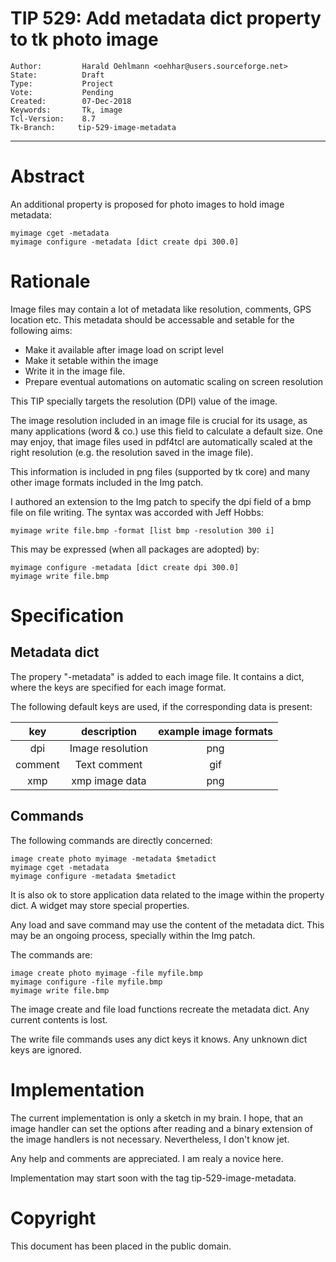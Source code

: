 # TIP 529: Add metadata dict property to tk photo image
	Author:         Harald Oehlmann <oehhar@users.sourceforge.net>
	State:          Draft
	Type:           Project
	Vote:           Pending
	Created:        07-Dec-2018
	Keywords:       Tk, image
	Tcl-Version:    8.7
	Tk-Branch:     tip-529-image-metadata
-----

# Abstract

An additional property is proposed for photo images to hold image metadata:

    myimage cget -metadata
    myimage configure -metadata [dict create dpi 300.0]


# Rationale

Image files may contain a lot of metadata like resolution, comments, GPS location etc.
This metadata should be accessable and setable for the following aims:

   *   Make it available after image load on script level
   *   Make it setable within the image
   *   Write it in the image file.
   *   Prepare eventual automations on automatic scaling on screen resolution

This TIP specially targets the resolution (DPI) value of the image.

The image resolution included in an image file is crucial for its usage, as many applications (word & co.) use this field to calculate a default size.
One may enjoy, that image files used in pdf4tcl are automatically scaled at the right resolution (e.g. the resolution saved in the image file).

This information is included in png files (supported by tk core) and many other image formats included in the Img patch.

I authored an extension to the Img patch to specify the dpi field of a bmp file on file writing. The syntax was accorded with Jeff Hobbs:

    myimage write file.bmp -format [list bmp -resolution 300 i]

This may be expressed (when all packages are adopted) by:

    myimage configure -metadata [dict create dpi 300.0]
    myimage write file.bmp

# Specification

## Metadata dict

The propery "-metadata" is added to each image file.
It contains a dict, where the keys are specified for each image format.

The following default keys are used, if the corresponding data is present:

| key     | description      | example image formats |
|:-------:|:----------------:|:---------------------:|
| dpi     | Image resolution | png                   |
| comment | Text comment     | gif                   |
| xmp     | xmp image data   | png                   |

## Commands

The following commands are directly concerned:

    image create photo myimage -metadata $metadict
    myimage cget -metadata
    myimage configure -metadata $metadict

It is also ok to store application data related to the image within the property dict. A widget may store special properties.

Any load and save command may use the content of the metadata dict.
This may be an ongoing process, specially within the Img patch.

The commands are:

    image create photo myimage -file myfile.bmp
    myimage configure -file myfile.bmp
    myimage write file.bmp

The image create and file load functions recreate the metadata dict.
Any current contents is lost.

The write file commands uses any dict keys it knows.
Any unknown dict keys are ignored.

# Implementation

The current implementation is only a sketch in my brain.
I hope, that an image handler can set the options after reading and a binary extension of the image handlers is not necessary.
Nevertheless, I don't know jet.

Any help and comments are appreciated.
I am realy a novice here.

Implementation may start soon with the tag tip-529-image-metadata.

# Copyright

This document has been placed in the public domain.
